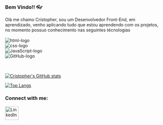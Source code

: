 ### Bem Vindo!!  :eyeglasses:

Olá me chamo Cristopher, sou um Desenvolvedor Front-End, em aprendizado, venho aplicando tudo que estou aprendendo com os projetos,
no momento possuo conhecimento nas seguintes técnologias
<br>
<br>
   <img src="https://img.shields.io/badge/HTML5-E34F26?style=for-the-badge&logo=html5&logoColor=white" alt="html-logo"/>
   <br>
   <img src="https://img.shields.io/badge/CSS3-1572B6?style=for-the-badge&logo=css3&logoColor=white" alt="css-logo"/>
   <br>
   <img src="https://img.shields.io/badge/JavaScript-F7DF1E?style=for-the-badge&logo=javascript&logoColor=black" alt="JavaScript-logo"/>
   <br>
   <img src ="https://img.shields.io/badge/GitHub-100000?style=for-the-badge&logo=github&logoColor=white" alt ="GitHub-logo"/>
   <br>
<br/>
<br/>

[![Cristopher's GitHub stats](https://github-readme-stats.vercel.app/api?username=CristopherBarbosa)](https://github.com/anuraghazra/github-readme-stats)

[![Top Langs](https://github-readme-stats.vercel.app/api/top-langs/?username=CristopherBarbosa)](https://github.com/anuraghazra/github-readme-stats)

### Connect with me:

<a href="https://www.linkedin.com/in/cristopher-barbosa-06b92a1b1/" target="_blank">
<img align="left" alt="LinkedIn" width="44px" src="https://i.pinimg.com/564x/6b/ab/30/6bab3017350ca04c6fa05569672bd31e.jpg" />
</a>
